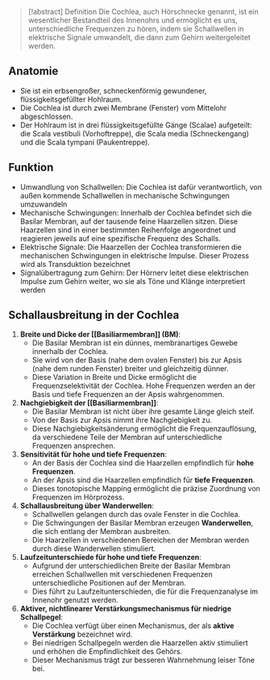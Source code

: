 > [!abstract] Definition
> Die Cochlea, auch Hörschnecke genannt, ist ein wesentlicher Bestandteil des Innenohrs und ermöglicht es uns, unterschiedliche Frequenzen zu hören, indem sie Schallwellen in elektrische Signale umwandelt, die dann zum Gehirn weitergeleitet werden. 

## Anatomie
- Sie ist ein erbsengroßer, schneckenförmig gewundener, flüssigkeitsgefüllter Hohlraum.
- Die Cochlea ist durch zwei Membrane (Fenster) vom Mittelohr abgeschlossen.
- Der Hohlraum ist in drei flüssigkeitsgefüllte Gänge (Scalae) aufgeteilt: die Scala vestibuli (Vorhoftreppe), die Scala media (Schneckengang) und die Scala tympani (Paukentreppe).
## Funktion
- Umwandlung von Schallwellen: Die Cochlea ist dafür verantwortlich, von außen kommende Schallwellen in mechanische Schwingungen umzuwandeln
- Mechanische Schwingungen: Innerhalb der Cochlea befindet sich die Basilar Membran, auf der tausende feine Haarzellen sitzen. Diese Haarzellen sind in einer bestimmten Reihenfolge angeordnet und reagieren jeweils auf eine spezifische Frequenz des Schalls.
- Elektrische Signale: Die Haarzellen der Cochlea transformieren die mechanischen Schwingungen in elektrische Impulse. Dieser Prozess wird als Transduktion bezeichnet
- Signalübertragung zum Gehirn: Der Hörnerv leitet diese elektrischen Impulse zum Gehirn weiter, wo sie als Töne und Klänge interpretiert werden
## Schallausbreitung in der Cochlea
1. **Breite und Dicke der [[Basiliarmembran]] (BM)**:
    - Die Basilar Membran ist ein dünnes, membranartiges Gewebe innerhalb der Cochlea.
    - Sie wird von der Basis (nahe dem ovalen Fenster) bis zur Apsis (nahe dem runden Fenster) breiter und gleichzeitig dünner.
    - Diese Variation in Breite und Dicke ermöglicht die Frequenzselektivität der Cochlea. Hohe Frequenzen werden an der Basis und tiefe Frequenzen an der Apsis wahrgenommen.
2. **Nachgiebigkeit der [[Basiliarmembran]]**:
    - Die Basilar Membran ist nicht über ihre gesamte Länge gleich steif.
    - Von der Basis zur Apsis nimmt ihre Nachgiebigkeit zu.
    - Diese Nachgiebigkeitsänderung ermöglicht die Frequenzauflösung, da verschiedene Teile der Membran auf unterschiedliche Frequenzen ansprechen.
3. **Sensitivität für hohe und tiefe Frequenzen**:
    - An der Basis der Cochlea sind die Haarzellen empfindlich für **hohe Frequenzen**.
    - An der Apsis sind die Haarzellen empfindlich für **tiefe Frequenzen**.
    - Dieses tonotopische Mapping ermöglicht die präzise Zuordnung von Frequenzen im Hörprozess.
4. **Schallausbreitung über Wanderwellen**:
    - Schallwellen gelangen durch das ovale Fenster in die Cochlea.
    - Die Schwingungen der Basilar Membran erzeugen **Wanderwellen**, die sich entlang der Membran ausbreiten.
    - Die Haarzellen in verschiedenen Bereichen der Membran werden durch diese Wanderwellen stimuliert.
5. **Laufzeitunterschiede für hohe und tiefe Frequenzen**:
    - Aufgrund der unterschiedlichen Breite der Basilar Membran erreichen Schallwellen mit verschiedenen Frequenzen unterschiedliche Positionen auf der Membran.
    - Dies führt zu Laufzeitunterschieden, die für die Frequenzanalyse im Innenohr genutzt werden.
6. **Aktiver, nichtlinearer Verstärkungsmechanismus für niedrige Schallpegel**:
    - Die Cochlea verfügt über einen Mechanismus, der als **aktive Verstärkung** bezeichnet wird.
    - Bei niedrigen Schallpegeln werden die Haarzellen aktiv stimuliert und erhöhen die Empfindlichkeit des Gehörs.
    - Dieser Mechanismus trägt zur besseren Wahrnehmung leiser Töne bei.